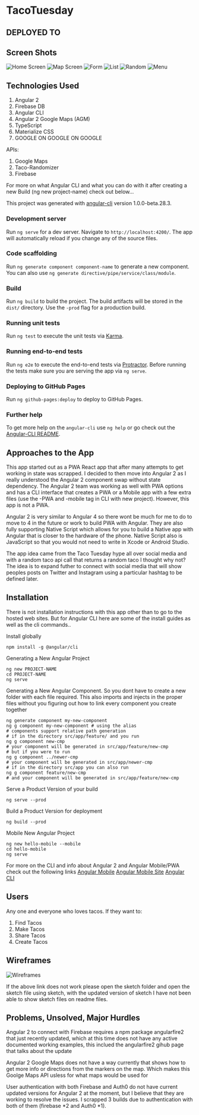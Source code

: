 # TacoTuesday

## DEPLOYED TO
[](https://pwa-taco-tuesday.firebaseapp.com)
[](https://taco-tuesday.herokuapp.com)

## Screen Shots
![Home Screen](./images/home.png)
![Map Screen](./images/map.png)
![Form](./images/form.png)
![List](./images/list.png)
![Random](./images/random.png)
![Menu](./images/menu.png)

## Technologies Used

1. Angular 2
2. Firebase DB
3. Angular CLI
4. Angular 2 Google Maps (AGM)
5. TypeScript
6. Materialize CSS
7. GOOGLE ON GOOGLE ON GOOGLE

APIs:
1. Google Maps
2. Taco-Randomizer
3. Firebase

For more on what Angular CLI and what you can do with it after creating a new Build (ng new project-name) check out below...

This project was generated with [angular-cli](https://github.com/angular/angular-cli) version 1.0.0-beta.28.3.

### Development server
Run `ng serve` for a dev server. Navigate to `http://localhost:4200/`. The app will automatically reload if you change any of the source files.

### Code scaffolding

Run `ng generate component component-name` to generate a new component. You can also use `ng generate directive/pipe/service/class/module`.

### Build

Run `ng build` to build the project. The build artifacts will be stored in the `dist/` directory. Use the `-prod` flag for a production build.

### Running unit tests

Run `ng test` to execute the unit tests via [Karma](https://karma-runner.github.io).

### Running end-to-end tests

Run `ng e2e` to execute the end-to-end tests via [Protractor](http://www.protractortest.org/).
Before running the tests make sure you are serving the app via `ng serve`.

### Deploying to GitHub Pages

Run `ng github-pages:deploy` to deploy to GitHub Pages.

### Further help

To get more help on the `angular-cli` use `ng help` or go check out the [Angular-CLI README](https://github.com/angular/angular-cli/blob/master/README.md).

## Approaches to the App
This app started out as a PWA React app that after many attempts to get working in state was scrapped. I decided to then move into Angular 2 as I really understood the Angular 2 component swap without state dependency. The Angular 2 team was working as well with PWA options and has a CLI interface that creates a PWA or a Mobile app with a few extra files (use the -PWA and -mobile tag in CLI with new project). However, this app is not a PWA.

Angular 2 is very similar to Angular 4 so there wont be much for me to do to move to 4 in the future or work to build PWA with Angular. They are also fully supporting Native Script which allows for you to build a Native app with Angular that is closer to the hardware of the phone. Native Script also is JavaScript so that you would not need to write in Xcode or Android Studio.

The app idea came from the Taco Tuesday hype all over social media and with a random taco api call that returns a random taco I thought why not? The idea is to expand futher to connect with social media that will show peoples posts on Twitter and Instagram using a particular hashtag to be defined later.

## Installation
There is not installation instructions with this app other than to go to the hosted web sites. But for Angular CLI here are some of the install guides as well as the cli commands..

Install globally
```command line
npm install -g @angular/cli
```

Generating a New Angular Project
```command line
ng new PROJECT-NAME
cd PROJECT-NAME
ng serve
```

Generating a New Angular Component. So you dont have to create a new folder with each file required. This also imports and injects in the proper files without you figuring out how to link every component you create together
```command line
ng generate component my-new-component
ng g component my-new-component # using the alias
# components support relative path generation
# if in the directory src/app/feature/ and you run
ng g component new-cmp
# your component will be generated in src/app/feature/new-cmp
# but if you were to run
ng g component ../newer-cmp
# your component will be generated in src/app/newer-cmp
# if in the directory src/app you can also run
ng g component feature/new-cmp
# and your component will be generated in src/app/feature/new-cmp
```

Serve a Product Version of your build
```command line
ng serve --prod
```

Build a Product Version for deployment
```command line
ng build --prod
```

Mobile New Angular Project
```command line
ng new hello-mobile --mobile
cd hello-mobile
ng serve
```

For more on the CLI and info about Angular 2 and Angular Mobile/PWA check out the following links
[Angular Mobile](https://github.com/angular/mobile-toolkit)
[Angular Mobile Site](https://mobile.angular.io/)
[Angular CLI](https://github.com/angular/angular-cli)

## Users
Any one and everyone who loves tacos. If they want to:
1. Find Tacos
2. Make Tacos
3. Share Tacos
4. Create Tacos

## Wireframes
![Wireframes](./Sketch/TacoTuesday.sketch)

If the above link does not work please open the sketch folder and open the sketch file using sketch, with the updated version of sketch I have not been able to show sketch files on readme files.

## Problems, Unsolved, Major Hurdles
Angular 2 to connect with Firebase requires a npm package angularfire2 that just recently updated, which at this time does not have any active documented working examples, this inclued the angularfire2 gihub page that talks about the update

Angular 2 Google Maps does not have a way currently that shows how to get more info or directions from the markers on the map. Which makes this Goolge Maps API usless for what maps would be used for

User authentication with both Firebase and Auth0 do not have current updated versions for Angular 2 at the moment, but I believe that they are working to resolve the issues. I scrapped 3 builds due to authentication with both of them (firebase *2 and Auth0 *1).